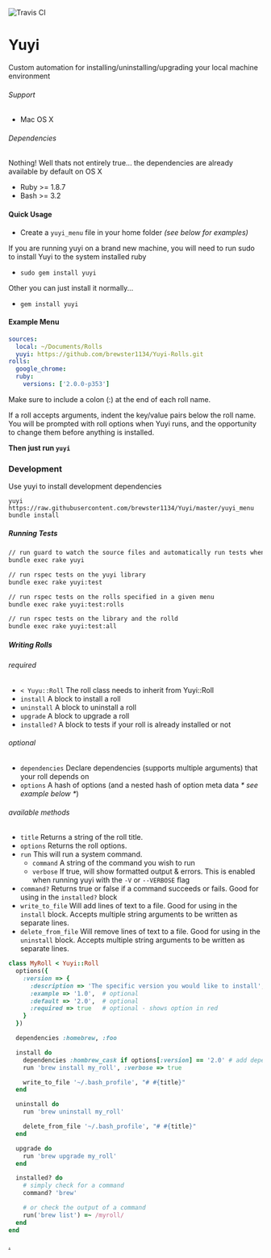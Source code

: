 ![Travis CI](https://travis-ci.org/brewster1134/Yuyi.svg?branch=master)

# Yuyi
Custom automation for installing/uninstalling/upgrading your local machine environment

###### Support
* Mac OS X

###### Dependencies
Nothing! Well thats not entirely true... the dependencies are already available by default on OS X
* Ruby >= 1.8.7
* Bash >= 3.2

#### Quick Usage
* Create a `yuyi_menu` file in your home folder _(see below for examples)_

If you are running yuyi on a brand new machine, you will need to run sudo to install Yuyi to the system installed ruby

* `sudo gem install yuyi`

Other you can just install it normally...

* `gem install yuyi`

#### Example Menu

```yaml
sources:
  local: ~/Documents/Rolls
  yuyi: https://github.com/brewster1134/Yuyi-Rolls.git
rolls:
  google_chrome:
  ruby:
    versions: ['2.0.0-p353']
```

Make sure to include a colon (:) at the end of each roll name.

If a roll accepts arguments, indent the key/value pairs below the roll name.  You will be prompted with roll options when Yuyi runs, and the opportunity to change them before anything is installed.

**Then just run `yuyi`**

### Development
Use yuyi to install development dependencies

`yuyi https://raw.githubusercontent.com/brewster1134/Yuyi/master/yuyi_menu`
`bundle install`

##### Running Tests
```sh
// run guard to watch the source files and automatically run tests when you make changes
bundle exec rake yuyi

// run rspec tests on the yuyi library
bundle exec rake yuyi:test

// run rspec tests on the rolls specified in a given menu
bundle exec rake yuyi:test:rolls

// run rspec tests on the library and the rolld
bundle exec rake yuyi:test:all
```

##### Writing Rolls
###### _required_
* `< Yuyu::Roll`  The roll class needs to inherit from Yuyi::Roll
* `install`       A block to install a roll
* `uninstall`     A block to uninstall a roll
* `upgrade`        A block to upgrade a roll
* `installed?`    A block to tests if your roll is already installed or not

###### _optional_
* `dependencies`  Declare dependencies (supports multiple arguments) that your roll depends on
* `options`       A hash of options (and a nested hash of option meta data _* see example below *_)

###### _available methods_
* `title`             Returns a string of the roll title.
* `options`           Returns the roll options.
* `run`               This will run a system command.
    * `command` A string of the command you wish to run
    * `verbose` If true, will show formatted output & errors.  This is enabled when running yuyi with the `-V` or `--VERBOSE` flag
* `command?`          Returns true or false if a command succeeds or fails.  Good for using in the `installed?` block
* `write_to_file`     Will add lines of text to a file.  Good for using in the `install` block. Accepts multiple string arguments to be written as separate lines.
* `delete_from_file`  Will remove lines of text to a file.  Good for using in the `uninstall` block. Accepts multiple string arguments to be written as separate lines.

```ruby
class MyRoll < Yuyi::Roll
  options({
    :version => {
      :description => 'The specific version you would like to install',
      :example => '1.0',  # optional
      :default => '2.0',  # optional
      :required => true   # optional - shows option in red
    }
  })

  dependencies :homebrew, :foo

  install do
    dependencies :hombrew_cask if options[:version] == '2.0' # add dependencies conditionally
    run 'brew install my_roll', :verbose => true

    write_to_file '~/.bash_profile', "# #{title}"
  end

  uninstall do
    run 'brew uninstall my_roll'

    delete_from_file '~/.bash_profile', "# #{title}"
  end

  upgrade do
    run 'brew upgrade my_roll'
  end

  installed? do
    # simply check for a command
    command? 'brew'

    # or check the output of a command
    run('brew list') =~ /myroll/
  end
end
```

[.](http://www.comedycentral.com/video-clips/3myds9/upright-citizens-brigade-sushi-chef)
